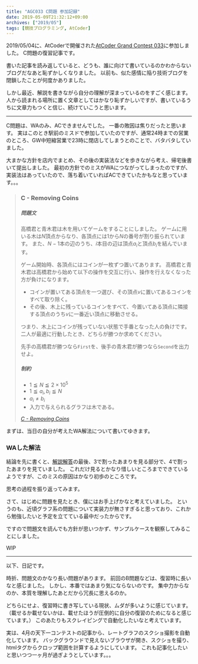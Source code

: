```yaml
---
title: "AGC033 C問題 参加記録"
date: 2019-05-09T21:32:12+09:00
archives: ["2019/05"]
tags: [競技プログラミング, AtCoder]
---
```

2019/05/04に、AtCoderで開催された[AtCoder Grand Contest 033](https://atcoder.jp/contests/agc033)に参加しました。
C問題の復習記事です。
<!--more-->

書いた記事を読み返していると、どうも、誰に向けて書いているのかわからないブログだなあと恥ずかしくなりました。
以前も、似た感情に陥り技術ブログを閉鎖したことが何度かありました。

しかし最近、解説を書きながら自分の理解が深まっているのをすごく感じます。
人から読まれる場所に置く文章としてはかなり恥ずかしいですが、書いているうちに文章力もつくと信じ、続けていこうと思います。

---

C問題は、WAのみ、ACできませんでした。
一番の敗因は焦りだったと思います。
実はこのとき駅前のミスドで参加していたのですが、通常24時までの営業のところ、GW中短縮営業で23時に閉店してしまうとのことで、バタバタしていました。

大まかな方針を店内でまとめ、その後の実装法などを歩きながら考え、帰宅後書いて提出しました。
最初の方針でのミスがWAにつながってしまったのですが、実装法はあっていたので、落ち着いていればACできていたかもなと思っています。。。

> ### C - Removing Coins
>
> ##### 問題文
> 高橋君と青木君は木を用いてゲームをすることにしました。
> ゲームに用いる木は$N$頂点からなり、各頂点には$1$から$N$の番号が割り振られています。
> また、$N-1$本の辺のうち、$i$本目の辺は頂点$a_i$と頂点$b_i$を結んでいます。
>
> ゲーム開始時、各頂点にはコインが一枚ずつ置いてあります。
> 高橋君と青木君は高橋君から始めて以下の操作を交互に行い、操作を行えなくなった方が負けになります。
>
> - コインが置いてある頂点を一つ選び、その頂点$v$に置いてあるコインをすべて取り除く。
> - その後、木上に残っているコインをすべて、今置いてある頂点に隣接する頂点のうち$v$に一番近い頂点に移動させる。
>
> つまり、木上にコインが残っていない状態で手番となった人の負けです。
> 二人が最適に行動したとき、どちらが勝つか求めてください。
>
> 先手の高橋君が勝つなら`First`を、後手の青木君が勝つなら`Second`を出力せよ。
>
> ##### 制約
> - $1 ≦ N ≦ 2 \times 10^5$
> - $1 ≦ a_i, b_i ≦ N$
> - $a_i \neq b_i$
> - 入力で与えられるグラフは木である。
>
> <cite>[C - Removing Coins](https://atcoder.jp/contests/agc033/tasks/agc033_c)</cite>

まずは、当日の自分が考えたWA解法について書いてゆきます。

### WAした解法
結論を先に書くと、[解説解答](https://img.atcoder.jp/agc033/editorial.pdf)の最後、3で割ったあまりを見る部分で、4で割ったあまりを見ていました。
これだけ見るとかなり惜しいところまでできているようですが、このミスの原因はかなり初歩のところです。

思考の過程を振り返ってみます。

さて、はじめに問題を見たとき、僕にはお手上げかなと考えていました。
というのも、近頃グラフ系の問題について実装力が無さすぎると思っており、これから勉強したいと予定を立てている最中だったからです。

ですので問題文を読んでも方針が思いつかず、サンプルケースを観察してみることにしました。

WIP

---

以下、日記です。

時折、問題文のかなり長い問題があります。
前回のB問題などは、復習時に長いなと感じました。
しかし、本番ではあまり気にならないのです。
集中力からなのか、本質を理解したあとだから冗長に思えるのか。

どちらにせよ、復習時に書き写している現状、ムダが多いように感じています。
（載せるか載せないかは、載せたほうが圧倒的に自分の復習のためになると感じています。）
このあたりもスクレイピングで自動化したいなと考えています。

実は、4月の天下一コンテストの記事から、レートグラフのスクショ撮影を自動化しています。
バックグラウンドで見えないブラウザが開き、スクショを撮り、htmlタグからクロップ範囲を計算するようにしています。
これも記事化したいと思いつつ一ヶ月が過ぎようとしています。。。
